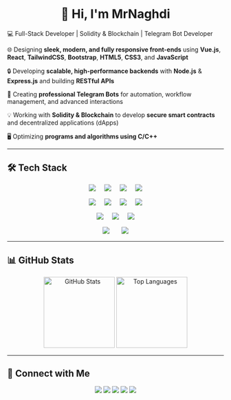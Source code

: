 <h1 align="center">👋 Hi, I'm MrNaghdi</h1>

<p align="left">
 💻 Full-Stack Developer | Solidity & Blockchain | Telegram Bot Developer

🌐 Designing **sleek, modern, and fully responsive front-ends** using <b>Vue.js</b>, <b>React</b>, <b>TailwindCSS</b>, <b>Bootstrap</b>, <b>HTML5</b>, <b>CSS3</b>, and <b>JavaScript</b>

🔒 Developing **scalable, high-performance backends** with <b>Node.js</b> & <b>Express.js</b> and building **RESTful APIs**

🤖 Creating **professional Telegram Bots** for automation, workflow management, and advanced interactions

💡 Working with <b>Solidity & Blockchain</b> to develop **secure smart contracts** and decentralized applications (dApps)

🖥️ Optimizing **programs and algorithms using C/C++**
 
</p>

---

## 🛠️ Tech Stack


<p align="center">
  <!-- ردیف ۲ -->
  <img src="https://img.shields.io/badge/HTML5-E34F26?style=for-the-badge&logo=html5&logoColor=white"/>
  &nbsp;&nbsp;&nbsp;
  <img src="https://img.shields.io/badge/CSS3-1572B6?style=for-the-badge&logo=css3&logoColor=white"/>
  &nbsp;&nbsp;&nbsp;
  <img src="https://img.shields.io/badge/TailwindCSS-06B6D4?style=for-the-badge&logo=tailwind-css&logoColor=white"/>
  &nbsp;&nbsp;&nbsp;
  <img src="https://img.shields.io/badge/Bootstrap-7952B3?style=for-the-badge&logo=bootstrap&logoColor=white"/>
</p>

<p align="center">
  <!-- ردیف ۱ -->
  <img src="https://img.shields.io/badge/JavaScript-F7DF1E?style=for-the-badge&logo=javascript&logoColor=black"/>
  &nbsp;&nbsp;&nbsp;
  <img src="https://img.shields.io/badge/Node.js-339933?style=for-the-badge&logo=node.js&logoColor=white"/>
  &nbsp;&nbsp;&nbsp;
  <img src="https://img.shields.io/badge/Vue.js-35495E?style=for-the-badge&logo=vue.js&logoColor=4FC08D"/>
  &nbsp;&nbsp;&nbsp;
  <img src="https://img.shields.io/badge/React-61DAFB?style=for-the-badge&logo=react&logoColor=black"/>
</p>


<p align="center">
  <!-- ردیف ۳ -->
  <img src="https://img.shields.io/badge/Telegram_Bot-0088CC?style=for-the-badge&logo=telegram&logoColor=white"/>
  &nbsp;&nbsp;&nbsp;
  <img src="https://img.shields.io/badge/RESTful_API-FF6C37?style=for-the-badge&logo=swagger&logoColor=white"/>
  &nbsp;&nbsp;&nbsp;
  <img src="https://img.shields.io/badge/Responsive_Web-00A3E0?style=for-the-badge&logo=html5&logoColor=white"/>
</p>

<p align="center">
  <img src="https://img.shields.io/badge/Solidity-363636?style=for-the-badge&logo=ethereum&logoColor=white"/>
  &nbsp;&nbsp;&nbsp;&nbsp;&nbsp;
  <img src="https://img.shields.io/badge/C/C++-00599C?style=for-the-badge&logo=c%2B%2B&logoColor=white"/>
</p>


---

## 📊 GitHub Stats

<p align="center">
  <img src="https://github-readme-stats.vercel.app/api?username=MrNaghdi&show_icons=true&theme=radical&hide_title=true" alt="GitHub Stats" height="165"/>
  <img src="https://github-readme-stats.vercel.app/api/top-langs/?username=MrNaghdi&layout=compact&theme=radical" alt="Top Languages" height="165"/>
</p>


---

## 🤝 Connect with Me

<p align="center">
  <a href="https://t.me/MrNaghdi"><img src="https://img.shields.io/badge/Telegram-0088CC?style=for-the-badge&logo=telegram&logoColor=white"/></a>
 <a href="https://www.instagram.com/Mr__Naghdi/"><img src="https://img.shields.io/badge/Instagram-E1306C?style=for-the-badge&logo=instagram&logoColor=white"/></a>
  <a href="https://wa.me/+989195037359"><img src="https://img.shields.io/badge/WhatsApp-25D366?style=for-the-badge&logo=whatsapp&logoColor=white"/></a>
  <a href="mailto:MrNaghdi8@gmail.com"><img src="https://img.shields.io/badge/Email-D14836?style=for-the-badge&logo=gmail&logoColor=white"/></a>
  <a href="https://github.com/MrNaghdi"><img src="https://img.shields.io/badge/GitHub-000?style=for-the-badge&logo=github&logoColor=white"/></a>
</p>
